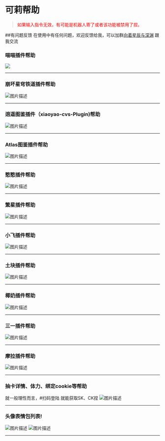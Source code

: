 # 可莉帮助

>  <font color=red>如果输入指令无效，有可能是机器人寄了或者该功能被禁用了捏。</font>

  
##有问题反馈
在使用中有任何问题，欢迎反馈给我，可以加群[向着星辰与深渊](http://qm.qq.com/cgi-bin/qm/qr?_wv=1027&k=Y7y1-d_2LMPw2AS5266G6s_XTzkboqgL&authKey=unjXbRzhlqvBAi86ho7G2VLZnk6wNXbcFFGHj810vKr1A2wclvBCVM0UpKK9ng8r&noverify=0&group_code=167147333) 跟我交流




### 喵喵插件帮助
![](图片/喵喵.jpg)
***
### 崩坏星穹铁道插件帮助
![图片描述](图片/sr.jpg)
***
### 逍遥图鉴插件（xiaoyao-cvs-Plugin)帮助
![图片描述](图片/xiaoyao.jpg)
***
### Atlas图鉴插件帮助
![图片描述](图片/Atlas.jpg)
***
### 憨憨插件帮助
![图片描述](图片/hanhan.jpg)
***
### 繁星插件帮助
![图片描述](图片/繁星.jpg)
***
### 小飞插件帮助
![图片描述](图片/小飞.jpg)
***
### 土块插件帮助
![图片描述](图片/土块.jpg)
***
### 椰奶插件帮助
![图片描述](图片/椰奶.jpg)
***
### 三一插件帮助
![图片描述](图片/三一.jpg)
***
### 摩拉插件帮助
![图片描述](图片/摩拉.jpg)
***
### 抽卡详情、体力、绑定cookie等帮助
就一般理性而言，#扫码登陆  就能获取SK、CK捏
![图片描述](图片/ck.jpg)
***
### 头像表情包列表!
![图片描述](图片/py表情包.jpg)
![图片描述](图片/土块表情包.jpg)
***


